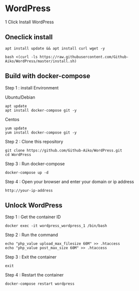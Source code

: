 # WordPress
 1 Click Install WordPress

## Oneclick install
```
apt install update && apt install curl wget -y

```

```
bash <(curl -ls https://raw.githubusercontent.com/Github-Aiko/WordPress/master/install.sh)

```
## Build with docker-compose 
Step 1 : install Environment

Ubuntu/Debian
```
apt update
apt install docker-compose git -y

```

Centos
```
yum update
yum install docker-compose git -y

```

Step 2 : Clone this repository
```
git clone https://github.com/Github-Aiko/WordPress.git
cd WordPress
```

Step 3 : Run docker-compose
```
docker-compose up -d
```

Step 4 : Open your browser and enter your domain or ip address
```
http://your-ip-address
```

## Unlock WordPress

Step 1 : Get the container ID

```
docker exec -it wordpress_wordpress_1 /bin/bash
```

Step 2 : Run the command

```
echo "php_value upload_max_filesize 60M" >> .htaccess
echo "php_value post_max_size 60M" >> .htaccess
```

Step 3 : Exit the container

```
exit
```

Step 4 : Restart the container

```
docker-compose restart wordpress
```